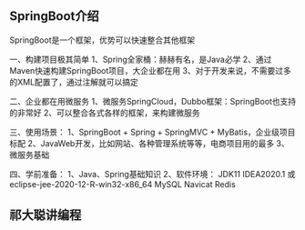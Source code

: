 
## SpringBoot介绍
SpringBoot是一个框架，优势可以快速整合其他框架
    
一、构建项目极其简单
	1、Spring全家桶：赫赫有名，是Java必学
	2、通过Maven快速构建SpringBoot项目，大企业都在用
	3、对于开发来说，不需要过多的XML配置了，通过注解就可以搞定
	
二、企业都在用微服务
	1、微服务SpringCloud，Dubbo框架：SpringBoot也支持的非常好
	2、可以整合各式各样的框架，来构建微服务
	
三、使用场景：
	1、SpringBoot + Spring + SpringMVC + MyBatis，企业级项目标配
	2、JavaWeb开发，比如网站、各种管理系统等等，电商项目用的最多
	3、微服务基础
	
四、学前准备：
	1、Java、Spring基础知识
	2、软件环境：
		JDK11
		IDEA2020.1 或 eclipse-jee-2020-12-R-win32-x86_64
		MySQL
		Navicat
		Redis

## 祁大聪讲编程

		
		